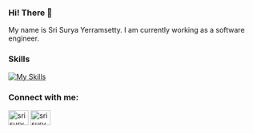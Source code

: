 ### Hi! There 👋
My name is Sri Surya Yerramsetty. I am currently working as a software engineer.

### Skills
[![My Skills](https://skillicons.dev/icons?i=html,css,js,express,react,nodejs&theme=light)]()





<h3 align="left">Connect with me:</h3>

<p align="left">
<a href="https://www.linkedin.com/in/sri-surya-yerramsetty-dev/" target="_blank"><img align="center" src="https://raw.githubusercontent.com/rahuldkjain/github-profile-readme-generator/master/src/images/icons/Social/linked-in-alt.svg" alt="srisurya" height="30" width="40" /></a>
<a href="https://www.instagram.com/sri_surya_yerramsetty/" target="_blank"><img align="center" src="https://raw.githubusercontent.com/rahuldkjain/github-profile-readme-generator/master/src/images/icons/Social/instagram.svg" alt="srisurya" height="30" width="40" /></a>
</p>


